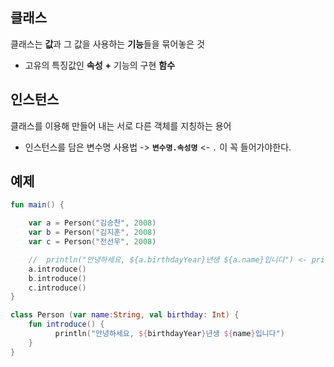 ## 클래스
클래스는 **값**과 그 값을 사용하는 **기능**들을 묶어놓은 것
+ 고유의 특징값인 **속성** **+** 기능의 구현 **함수**


## 인스턴스
클래스를 이용해 만들어 내는 서로 다른 객체를 지칭하는 용어
+ 인스턴스를 담은 변수명 사용법 -> **```변수명.속성명```** <- ```.``` 이 꼭 들어가야한다.
## 예제
```kotlin
fun main() {

    var a = Person("김승찬", 2008)
    var b = Person("김지훈", 2008)
    var c = Person("전선우", 2008)

    //  println("안녕하세요, ${a.birthdayYear}년생 ${a.name}입니다") <- println으로 많이 하면 비효율적이니 아래 함수를 하나 만들었다.
    a.introduce()
    b.introduce()
    c.introduce()
}

class Person (var name:String, val birthday: Int) {
    fun introduce() {
          println("안녕하세요, ${birthdayYear}년생 ${name}입니다")
    }
}
```